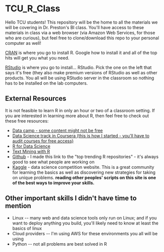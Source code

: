# TCU_R_Class

Hello TCU students! This repository will be the home to all the materials we will be covering in Dr. Preston's BI class. You'll have access to these materials in class via a web browser (via Amazon Web Services, for those who are curious), but feel free to clone/download this repo to your personal computer as well!

[CRAN](https://cran.r-project.org/) is where you go to install R. Google how to install it and all of the top hits will get you what you need.

[RStudio](https://www.rstudio.com/products/rstudio/download/) is where you go to install... RStudio. Pick the one on the left that says it's free (they also make premium versions of RStudio as well as other products. You all will be using RStudio server in the classroom so nothing has to be installed on the lab computers.



## External Resources

It is not feasible to learn R in only an hour or two of a classroom setting. If you are interested in learning more about R, then feel free to check out these free resources:

* [Data camp - some content might not be free](https://www.datacamp.com/onboarding/learn?from=home&technology=r)
* [Data Science track in Coursera (this is how I started - you'll have to audit courses for free access)](https://www.coursera.org/specializations/jhu-data-science)
* [R for Data Science](http://r4ds.had.co.nz/)
* [Text Mining with R](http://tidytextmining.com/)
* [Github](https://github.com/trending/r) - I made this link to the "top trending R repositories" - it's always good to see what people are working on
* [Kaggle](https://www.kaggle.com/) - data science competition website. This is a great community for learning the basics as well as discovering new strategies for taking on unique problems. **reading other peoples' scripts on this site is one of the best ways to improve your skills.**


## Other important skills I didn't have time to mention

* Linux -- many web and data science tools only run on Linux; and if you want to deploy anything you build, you'll likely need to know at least the basics of linux
* Cloud providers -- I'm using AWS for these environments you all will be using 
* Python -- not all problems are best solved in R
